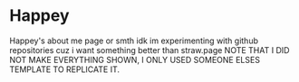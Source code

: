 # Happey
Happey's about me page or smth idk im experimenting with github repositories cuz i want something better than straw.page
NOTE THAT I DID NOT MAKE EVERYTHING SHOWN, I ONLY USED SOMEONE ELSES TEMPLATE TO REPLICATE IT.
